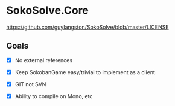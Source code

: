 ﻿# SokoSolve.Core

https://github.com/guylangston/SokoSolve/blob/master/LICENSE

## Goals
- [x] No external references
- [x] Keep SokobanGame easy/trivial to implement as a client
- [x] GIT not SVN
- [x] Ability to compile on Mono, etc


